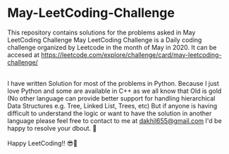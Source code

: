 # May-LeetCoding-Challenge
This repository contains solutions for the problems asked in May LeetCoding Challenge
May LeetCoding Challenge is a Daily coding challenge organized by Leetcode
in the month of May in 2020. It can be accesed at https://leetcode.com/explore/challenge/card/may-leetcoding-challenge/
<br><br>

I have written Solution for most of the problems in Python. Because I just love Python and some are available in C++ as we
all know that Old is gold (No other language can provide better support for handling hierarchical Data Structures e.g. Tree, Linked List, Trees, etc)
But if anyone is having difficult to understand the logic or want to have the solution in another language please feel free to contact to me at dakhil655@gmail.com I'd be happy to resolve your dbout. 🤠 
<br><br>
Happy LeetCoding!! 😎💙
